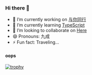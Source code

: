 ### Hi there 👋

- 🔭 I’m currently working on [与你同行](https://simpleroom.github.io/login)
- 🌱 I’m currently learning [TypeScript](https://www.typescriptlang.org/zh/docs/)
- 👯 I’m looking to collaborate on [Here](https://github.com/SimpleRoom)
- 😄 Pronouns: 九成
- ⚡ Fun fact: Traveling...

#### oops
[![trophy](https://github-profile-trophy.vercel.app/?username=jiucheng-front&theme=dracula&column=7)](https://github.com/ryo-ma/github-profile-trophy)
